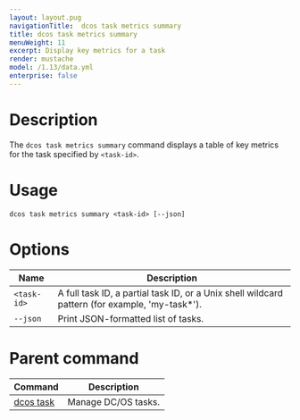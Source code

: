 ```yaml
---
layout: layout.pug
navigationTitle:  dcos task metrics summary
title: dcos task metrics summary
menuWeight: 11
excerpt: Display key metrics for a task
render: mustache
model: /1.13/data.yml
enterprise: false
---
```


# Description

The `dcos task metrics summary` command displays a table of key metrics for the task specified by `<task-id>`.

# Usage

```
dcos task metrics summary <task-id> [--json]
```

# Options

| Name |  Description |
|---------|-------------|
| `<task-id>` | A full task ID, a partial task ID, or a Unix shell wildcard pattern (for example, 'my-task*').|
| `--json`  | Print JSON-formatted list of tasks. |

# Parent command

| Command | Description |
|---------|-------------|
| [dcos task](/1.13/cli/command-reference/dcos-task/)   | Manage DC/OS tasks. |
